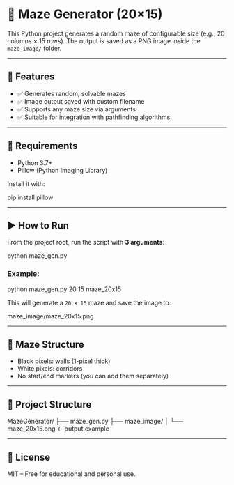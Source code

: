 # 🧱 Maze Generator (20×15)

This Python project generates a random maze of configurable size (e.g., 20 columns × 15 rows). The output is saved as a PNG image inside the `maze_image/` folder.

---

## 🧩 Features

- ✅ Generates random, solvable mazes  
- ✅ Image output saved with custom filename  
- ✅ Supports any maze size via arguments  
- ✅ Suitable for integration with pathfinding algorithms  

---

## 🐍 Requirements

- Python 3.7+  
- Pillow (Python Imaging Library)

Install it with:

pip install pillow


---

## ▶️ How to Run

From the project root, run the script with **3 arguments**:

python maze_gen.py <width> <height> <filename>


### Example:

python maze_gen.py 20 15 maze_20x15


This will generate a `20 × 15` maze and save the image to:

maze_image/maze_20x15.png


---

## 🧱 Maze Structure

- Black pixels: walls (1-pixel thick) 
- White pixels: corridors 
- No start/end markers (you can add them separately)

---

## 📁 Project Structure

MazeGenerator/
├── maze_gen.py
├── maze_image/
│ └── maze_20x15.png ← output example


---

## 📄 License

MIT – Free for educational and personal use.
